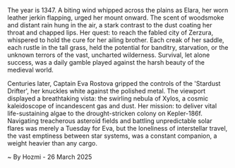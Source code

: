 
The year is 1347.  A biting wind whipped across the plains as Elara, her worn leather jerkin flapping, urged her mount onward.  The scent of woodsmoke and distant rain hung in the air, a stark contrast to the dust coating her throat and chapped lips.  Her quest: to reach the fabled city of Zerzura, whispered to hold the cure for her ailing brother.  Each creak of her saddle, each rustle in the tall grass, held the potential for banditry, starvation, or the unknown terrors of the vast, uncharted wilderness.  Survival, let alone success, was a daily gamble played against the harsh beauty of the medieval world.

Centuries later, Captain Eva Rostova gripped the controls of the 'Stardust Drifter', her knuckles white against the polished metal.  The viewport displayed a breathtaking vista: the swirling nebula of Xylos, a cosmic kaleidoscope of incandescent gas and dust.  Her mission: to deliver vital life-sustaining algae to the drought-stricken colony on Kepler-186f.  Navigating treacherous asteroid fields and battling unpredictable solar flares was merely a Tuesday for Eva, but the loneliness of interstellar travel, the vast emptiness between star systems, was a constant companion, a weight heavier than any cargo.

~ By Hozmi - 26 March 2025
